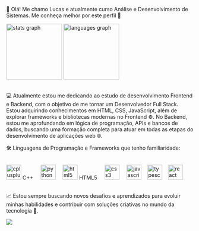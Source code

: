 <p align="left">👋 Olá! Me chamo Lucas e atualmente curso Análise e Desenvolvimento de Sistemas. Me conheça melhor por este perfil 🚀</p>
<div align="left"> <img src="https://github-readme-stats.vercel.app/api?username=OHenriqueDev&hide_title=false&hide_rank=false&show_icons=true&include_all_commits=true&count_private=true&disable_animations=false&theme=dracula&locale=en&hide_border=false&order=1" height="150" alt="stats graph" /> <img src="https://github-readme-stats.vercel.app/api/top-langs?username=OHenriqueDev&locale=en&hide_title=false&layout=compact&card_width=320&langs_count=5&theme=dracula&hide_border=false&order=2" height="150" alt="languages graph" /> </div>
<br>
<p align="left">💻 Atualmente estou me dedicando ao estudo de desenvolvimento Frontend e Backend, com o objetivo de me tornar um Desenvolvedor Full Stack. Estou adquirindo conhecimentos em HTML, CSS, JavaScript, além de explorar frameworks e bibliotecas modernas no Frontend ⚙️. No Backend, estou me aprofundando em lógica de programação, APIs e bancos de dados, buscando uma formação completa para atuar em todas as etapas do desenvolvimento de aplicações web 🌐.</p>
<p align="left">🛠️ Linguagens de Programação e Frameworks que tenho familiaridade:</p>
<br>
<div align="left"> <img src="https://cdn.jsdelivr.net/gh/devicons/devicon/icons/cplusplus/cplusplus-original.svg" height="40" alt="cplusplus logo" /> C++ <img width="12" /> <img src="https://cdn.jsdelivr.net/gh/devicons/devicon/icons/python/python-original.svg" height="40" alt="python logo" /> <img width="12" /> <img src="https://cdn.jsdelivr.net/gh/devicons/devicon/icons/html5/html5-original.svg" height="40" alt="html5 logo" /> HTML5 <img width="12" /> <img src="https://cdn.jsdelivr.net/gh/devicons/devicon/icons/css3/css3-original.svg" height="40" alt="css3 logo" /> <img width="12" /> <img src="https://cdn.jsdelivr.net/gh/devicons/devicon/icons/javascript/javascript-original.svg" height="40" alt="javascript logo" /><img width="12" /> <img src="https://cdn.jsdelivr.net/gh/devicons/devicon/icons/typescript/typescript-original.svg" height="40" alt="typescript logo" /><img width="12" /> <img src="https://cdn.jsdelivr.net/gh/devicons/devicon/icons/react/react-original.svg" height="40" alt="react logo" /></div>
<br>
<p align="left">📈 Estou sempre buscando novos desafios e aprendizados para evoluir minhas habilidades e contribuir com soluções criativas no mundo da tecnologia 🚀.</p>
<div align="left"> <img src="https://profile-counter.glitch.me/OHenriqueDev/count.svg?" /> </div>
